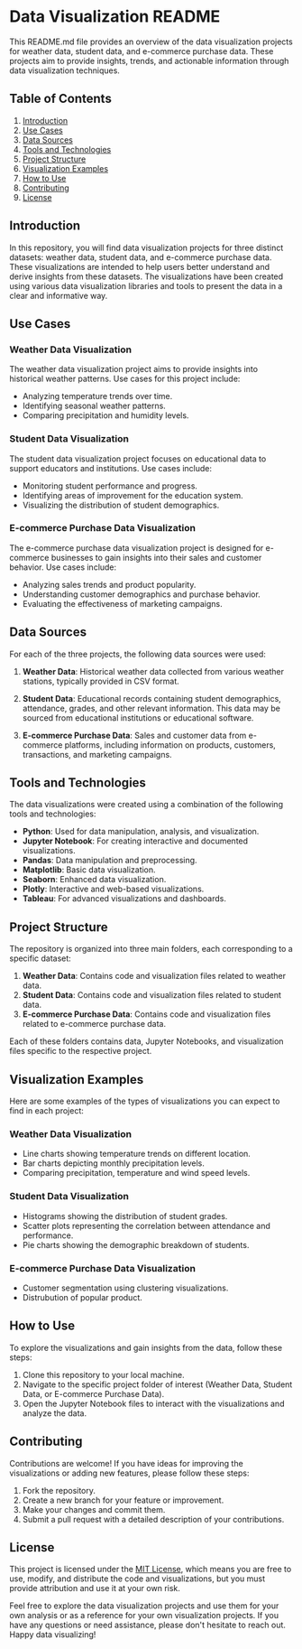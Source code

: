 # Data Visualization README

This README.md file provides an overview of the data visualization projects for weather data, student data, and e-commerce purchase data. These projects aim to provide insights, trends, and actionable information through data visualization techniques.

## Table of Contents

1. [Introduction](#introduction)
2. [Use Cases](#use-cases)
3. [Data Sources](#data-sources)
4. [Tools and Technologies](#tools-and-technologies)
5. [Project Structure](#project-structure)
6. [Visualization Examples](#visualization-examples)
7. [How to Use](#how-to-use)
8. [Contributing](#contributing)
9. [License](#license)

## Introduction

In this repository, you will find data visualization projects for three distinct datasets: weather data, student data, and e-commerce purchase data. These visualizations are intended to help users better understand and derive insights from these datasets. The visualizations have been created using various data visualization libraries and tools to present the data in a clear and informative way.

## Use Cases

### Weather Data Visualization

The weather data visualization project aims to provide insights into historical weather patterns. Use cases for this project include:

- Analyzing temperature trends over time.
- Identifying seasonal weather patterns.
- Comparing precipitation and humidity levels.

### Student Data Visualization

The student data visualization project focuses on educational data to support educators and institutions. Use cases include:

- Monitoring student performance and progress.
- Identifying areas of improvement for the education system.
- Visualizing the distribution of student demographics.

### E-commerce Purchase Data Visualization

The e-commerce purchase data visualization project is designed for e-commerce businesses to gain insights into their sales and customer behavior. Use cases include:

- Analyzing sales trends and product popularity.
- Understanding customer demographics and purchase behavior.
- Evaluating the effectiveness of marketing campaigns.

## Data Sources

For each of the three projects, the following data sources were used:

1. **Weather Data**: Historical weather data collected from various weather stations, typically provided in CSV format.

2. **Student Data**: Educational records containing student demographics, attendance, grades, and other relevant information. This data may be sourced from educational institutions or educational software.

3. **E-commerce Purchase Data**: Sales and customer data from e-commerce platforms, including information on products, customers, transactions, and marketing campaigns.

## Tools and Technologies

The data visualizations were created using a combination of the following tools and technologies:

- **Python**: Used for data manipulation, analysis, and visualization.
- **Jupyter Notebook**: For creating interactive and documented visualizations.
- **Pandas**: Data manipulation and preprocessing.
- **Matplotlib**: Basic data visualization.
- **Seaborn**: Enhanced data visualization.
- **Plotly**: Interactive and web-based visualizations.
- **Tableau**: For advanced visualizations and dashboards.

## Project Structure

The repository is organized into three main folders, each corresponding to a specific dataset:

1. **Weather Data**: Contains code and visualization files related to weather data.
2. **Student Data**: Contains code and visualization files related to student data.
3. **E-commerce Purchase Data**: Contains code and visualization files related to e-commerce purchase data.

Each of these folders contains data, Jupyter Notebooks, and visualization files specific to the respective project.

## Visualization Examples

Here are some examples of the types of visualizations you can expect to find in each project:

### Weather Data Visualization

- Line charts showing temperature trends on different location.
- Bar charts depicting monthly precipitation levels.
- Comparing precipitation, temperature and wind speed levels.
### Student Data Visualization

- Histograms showing the distribution of student grades.
- Scatter plots representing the correlation between attendance and performance.
- Pie charts showing the demographic breakdown of students.

### E-commerce Purchase Data Visualization

- Customer segmentation using clustering visualizations.
- Distrubution of popular product.

## How to Use

To explore the visualizations and gain insights from the data, follow these steps:

1. Clone this repository to your local machine.
2. Navigate to the specific project folder of interest (Weather Data, Student Data, or E-commerce Purchase Data).
3. Open the Jupyter Notebook files to interact with the visualizations and analyze the data.

## Contributing

Contributions are welcome! If you have ideas for improving the visualizations or adding new features, please follow these steps:

1. Fork the repository.
2. Create a new branch for your feature or improvement.
3. Make your changes and commit them.
4. Submit a pull request with a detailed description of your contributions.

## License

This project is licensed under the [MIT License](LICENSE), which means you are free to use, modify, and distribute the code and visualizations, but you must provide attribution and use it at your own risk.

Feel free to explore the data visualization projects and use them for your own analysis or as a reference for your own visualization projects. If you have any questions or need assistance, please don't hesitate to reach out. Happy data visualizing!
